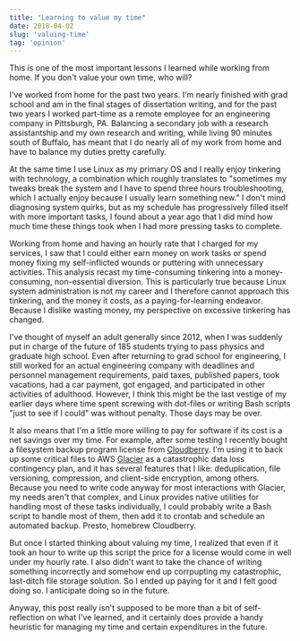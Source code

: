 ```yaml
---
title: "Learning to value my time"
date: 2018-04-02
slug: 'valuing-time'
tag: 'opinion'
---
```


This is one of the most important lessons I learned while working from home. If you don't value your own time, who will?
<!--more-->

I've worked from home for the past two years. I'm nearly finished with grad school and am in the final stages of dissertation writing, and for the past two years I worked part-time as a remote employee for an engineering company in Pittsburgh, PA. Balancing a secondary job with a research assistantship and my own research and writing, while living 90 minutes south of Buffalo, has meant that I do nearly all of my work from home and have to balance my duties pretty carefully.

At the same time I use Linux as my primary OS and I really enjoy tinkering with technology, a combination which roughly translates to "sometimes my tweaks break the system and I have to spend three hours troubleshooting, which I actually enjoy because I usually learn something new." I don't mind diagnosing system quirks, but as my schedule has progressively filled itself with more important tasks, I found about a year ago that I did mind how much time these things took when I had more pressing tasks to complete. 

Working from home and having an hourly rate that I charged for my services, I saw that I could either earn money on work tasks or spend money fixing my self-inflicted wounds or puttering with unnecessary activities. This analysis recast my time-consuming tinkering into a money-consuming, non-essential diversion. This is particularly true because Linux system administration is not my career and I therefore cannot approach this tinkering, and the money it costs, as a paying-for-learning endeavor. Because I dislike wasting money, my perspective on excessive tinkering has changed.

I've thought of myself an adult generally since 2012, when I was suddenly put in charge of the future of 185 students trying to pass physics and graduate high school. Even after returning to grad school for engineering, I still worked for an actual engineering company with deadlines and personnel management requirements, paid taxes, published papers, took vacations, had a car payment, got engaged, and participated in other activities of adulthood. However, I think this might be the last vestige of my earlier days where time spent screwing with dot-files or writing Bash scripts "just to see if I could" was without penalty. Those days may be over.

It also means that I'm a little more willing to pay for software if its cost is a net savings over my time. For example, after some testing I recently bought a filesystem backup program license from [Cloudberry](https://www.cloudberrylab.com/). I'm using it to back up some critical files to AWS [Glacier](https://aws.amazon.com/glacier/) as a catastrophic data loss contingency plan, and it has several features that I like: deduplication, file versioning, compression, and client-side encryption, among others. Because you need to write code anyway for most interactions with Glacier, my needs aren't that complex, and Linux provides native utilities for handling most of these tasks individually, I could probably write a Bash script to handle most of them, then add it to crontab and schedule an automated backup. Presto, homebrew Cloudberry.

But once I started thinking about valuing my time, I realized that even if it took an hour to write up this script the price for a license would come in well under my hourly rate. I also didn't want to take the chance of writing something incorrectly and somehow end up corrpupting my catastrophic, last-ditch file storage solution. So I ended up paying for it and I felt good doing so. I anticipate doing so in the future.

Anyway, this post really isn't supposed to be more than a bit of self-reflection on what I've learned, and it certainly does provide a handy heuristic for managing my time and certain expenditures in the future. 